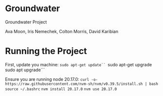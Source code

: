 # Groundwater
Groundwater Project

Ava Moon, Iris Nemechek, Colton Morris, David Karibian

# Running the Project

First, update you machine:
```sudo apt-get update``
```sudo apt-get upgrade```
```sudo apt upgrade```

Ensure you are running node 20.17.0:
```curl -o- https://raw.githubusercontent.com/nvm-sh/nvm/v0.39.5/install.sh | bash ```
```source ~/.bashrc```
```nvm install 20.17.0```
```nvm use 20.17.0```
